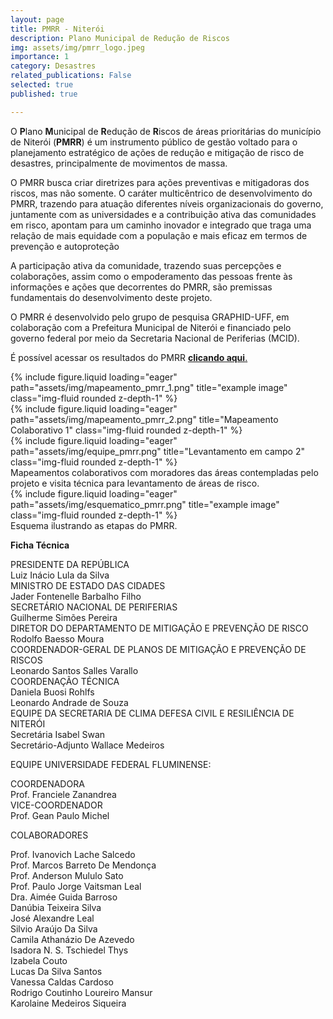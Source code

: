 ```yaml
---
layout: page
title: PMRR - Niterói
description: Plano Municipal de Redução de Riscos
img: assets/img/pmrr_logo.jpeg
importance: 1
category: Desastres
related_publications: False
selected: true
published: true

---
```


O **P**lano **M**unicipal de **R**edução de **R**iscos de áreas prioritárias do município de Niterói (**PMRR**) é um instrumento público de gestão voltado para o planejamento estratégico de ações de redução e mitigação de risco de desastres, principalmente de movimentos de massa.  

O PMRR busca criar diretrizes para ações preventivas e mitigadoras dos riscos, mas não somente. O caráter multicêntrico de desenvolvimento do PMRR, trazendo para atuação diferentes níveis organizacionais do governo, juntamente com as universidades e a contribuição ativa das comunidades em risco, apontam para um caminho inovador e integrado que traga uma relação de mais equidade com a população e mais eficaz em termos de prevenção e autoproteção

A participação ativa da comunidade, trazendo suas percepções e colaborações, assim como o empoderamento das pessoas frente às informações e ações que decorrentes do PMRR, são premissas fundamentais do desenvolvimento deste projeto.

O PMRR é desenvolvido pelo grupo de pesquisa GRAPHID-UFF, em colaboração com a Prefeitura Municipal de Niterói e financiado pelo governo federal por meio da Secretaria Nacional de Periferias (MCID).

É possível acessar os resultados do PMRR <a href="https://drive.google.com/drive/folders/1Dz3oAhHjM8DX0auP5t56YrmSZhfc3c9w">**clicando aqui**.</a>

 
<div class="row">
    <div class="col-sm mt-3 mt-md-0">
        {% include figure.liquid loading="eager" path="assets/img/mapeamento_pmrr_1.png" title="example image" class="img-fluid rounded z-depth-1" %}
    </div>
</div>


<div class="row">
    <div class="col-sm mt-3 mt-md-0">
        {% include figure.liquid loading="eager" path="assets/img/mapeamento_pmrr_2.png" title="Mapeamento Colaborativo 1" class="img-fluid rounded z-depth-1" %}
    </div>
    <div class="col-sm mt-3 mt-md-0">
        {% include figure.liquid loading="eager" path="assets/img/equipe_pmrr.png" title="Levantamento em campo 2" class="img-fluid rounded z-depth-1" %}
    </div>

</div>

<div class="caption">
    Mapeamentos colaborativos com moradores das áreas contempladas pelo projeto e visita técnica para levantamento de áreas de risco.
</div>


<div class="row">
    <div class="col-sm mt-3 mt-md-0">
        {% include figure.liquid loading="eager" path="assets/img/esquematico_pmrr.png" title="example image" class="img-fluid rounded z-depth-1" %}
    </div>
</div>


<div class="caption">
    Esquema ilustrando as etapas do PMRR.
</div>



**Ficha Técnica**

PRESIDENTE DA REPÚBLICA   
Luiz Inácio Lula da Silva    
MINISTRO DE ESTADO DAS CIDADES  
Jader Fontenelle Barbalho Filho    
SECRETÁRIO NACIONAL DE PERIFERIAS      
Guilherme Simões Pereira  
DIRETOR DO DEPARTAMENTO DE MITIGAÇÃO E
PREVENÇÃO DE RISCO  
Rodolfo Baesso Moura  
COORDENADOR-GERAL DE PLANOS DE
MITIGAÇÃO E PREVENÇÃO DE RISCOS  
Leonardo Santos Salles Varallo  
COORDENAÇÃO TÉCNICA  
Daniela Buosi Rohlfs  
Leonardo Andrade de Souza  
EQUIPE DA SECRETARIA DE CLIMA
DEFESA CIVIL E RESILIÊNCIA DE NITERÓI    
Secretária Isabel Swan  
Secretário-Adjunto Wallace Medeiros  


EQUIPE UNIVERSIDADE FEDERAL FLUMINENSE:  

COORDENADORA  
Prof. Franciele Zanandrea  
VICE-COORDENADOR  
Prof. Gean Paulo Michel  

COLABORADORES  
  
Prof. Ivanovich Lache Salcedo  
Prof. Marcos Barreto De Mendonça  
Prof. Anderson Mululo Sato  
Prof. Paulo Jorge Vaitsman Leal  
Dra. Aimée Guida Barroso  
Danúbia Teixeira Silva  
José Alexandre Leal  
Silvio Araújo Da Silva  
Camila Athanázio De Azevedo  
Isadora N. S. Tschiedel Thys  
Izabela Couto  
Lucas Da Silva Santos  
Vanessa Caldas Cardoso  
Rodrigo Coutinho Loureiro Mansur  
Karolaine Medeiros Siqueira  
